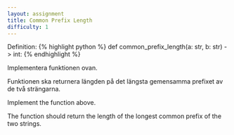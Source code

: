 ```yaml
---
layout: assignment
title: Common Prefix Length
difficulty: 1
---
```

Definition:
{% highlight python %}
def common_prefix_length(a: str, b: str) -> int:
{% endhighlight %}

<div class="swedish" markdown="1">
Implementera funktionen ovan.

Funktionen ska returnera längden på det längsta gemensamma prefixet av de två strängarna.
</div>

<div class="english" markdown="1">
Implement the function above.

The function should return the length of the longest common prefix of the two strings.
</div>

<script>

function randint(a, b) {
    return Math.floor(Math.random() * (b - a + 1)) + a
}

const words = [
  "adapt",
  "addict",
  "address",
  "adjoin",
  "adjust",
  "admire",
  "admit",
  "adopt",
  "adore",
  "adorn",
  "advance",
  "advantage",
  "adventure",
  "advertise",
  "advise",
  "adviser",
  "advocate",
  "adage",
  "addition",
  "additional",
  "adhesive",
  "adjacent",
  "adjective",
  "adjudicate",
  "adjunct",
  "administer",
  "administration",
  "administrative",
  "admiration",
  "adolescent",
  "adoration",
  "adulthood",
  "adulterate",
  "adulteration",
  "adult",
  "adventureland",
  "adventurous",
  "adversity",
  "adversary",
  "advertise",
  "advertisement",
  "advertiser",
  "advising",
  "advisory",
  "advocacy",
  "adynamic",
  "adaption",
  "adaptable",
  "adaptation",
  "adaptor",
  "adept",
  "addicting",
  "addicted",
  "addiction",
  "additionally",
  "adhesiveness",
  "adjourn",
  "adjudicator",
  "adjudication",
  "adjustment",
  "admittance",
  "admissible",
  "admission",
  "admiring",
  "admiringly",
  "adoption",
  "adopting",
  "adopter",
  "adorable",
  "adorably",
  "adoration",
  "adroit",
  "adroitness",
  "adscript",
  "adsorb",
  "adsorption",
  "adulate",
  "adulation",
  "adulatory",
  "adulterant",
  "adulterer",
  "adulteress",
  "adultery",
  "adulthood",
  "advancement",
  "advancing",
  "advantaged",
  "adversarial",
  "adversative",
  "advert",
  "advertence",
  "advertency",
  "advertisee",
  "advertising",
  "advertorial",
  "advisability",
  "advisable",
  "advisee",
  "advisement",
  "advisor",
  "cyan",
  "cyanide",
  "cyborg",
  "cyber",
  "cyberspace",
  "cybersecurity",
  "cyberattack",
  "cyberbully",
  "cyberbullying",
  "cybercrime",
  "cybercafe",
  "cybernetic",
  "cybernetics",
  "cypher",
  "cycling",
  "cyclist",
  "cyclone",
  "cyclonic",
  "cyclops",
  "cyclotron",
  "cylinder",
  "cylindrical",
  "cygnet",
  "cynic",
  "cynicism"
]

const solution = `

def common_prefix_length(a, b):
    cpl = 0
    for x, y in zip(a, b):
        if x != y:
            break
        cpl += 1
    return cpl

`
new Assignment(
    "common_prefix_length",
    () => {
        return [
            words[randint(0, words.length-1)],
            words[randint(0, words.length-1)]
        ]
    },
    solution
)

</script>
